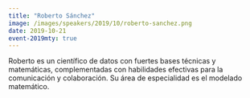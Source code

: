 ```yaml
---
title: "Roberto Sánchez"
image: /images/speakers/2019/10/roberto-sanchez.png
date: 2019-10-21
event-2019mty: true
---
```


Roberto es un científico de datos con fuertes bases técnicas y matemáticas, complementadas con habilidades efectivas para la comunicación y colaboración. Su área de especialidad es el modelado matemático.